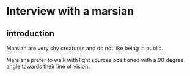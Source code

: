 # Interview with a marsian
## introduction

Marsian are very shy creatures and do not like being in public.

Marsians prefer to walk with light sources positioned with a 90 degree angle towards their line of vision.
